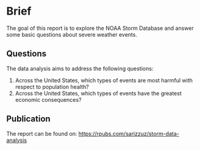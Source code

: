 # Brief
The goal of this report is to explore the NOAA Storm Database and answer some basic questions about severe weather events. 

## Questions
The data analysis aims to address the following questions:

1. Across the United States, which types of events are most harmful with respect to population health?
2. Across the United States, which types of events have the greatest economic consequences?

## Publication
The report can be found on: https://rpubs.com/sarizzuz/storm-data-analysis
